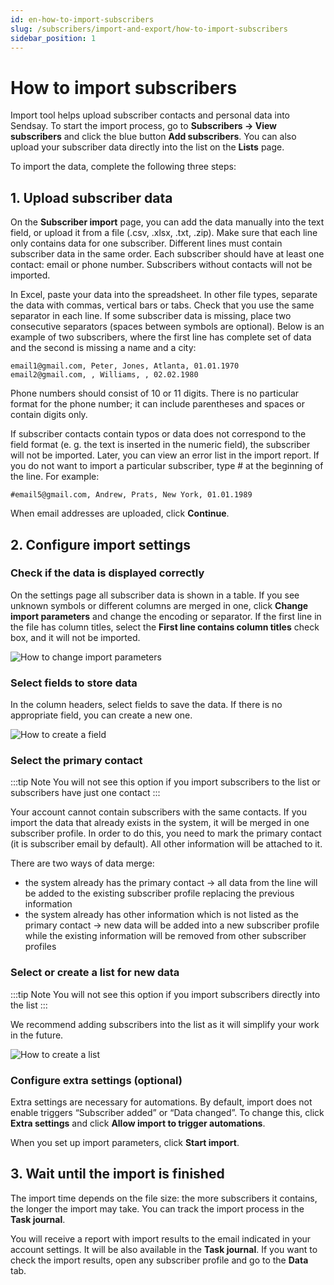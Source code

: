 ```yaml
---
id: en-how-to-import-subscribers
slug: /subscribers/import-and-export/how-to-import-subscribers
sidebar_position: 1
---
```


# How to import subscribers

Import tool helps upload subscriber contacts and personal data into Sendsay. To start the import process, go to **Subscribers → View subscribers** and click the blue button **Add subscribers**. You can also upload your subscriber data directly into the list on the **Lists** page.

To import the data, complete the following three steps:

## 1. Upload subscriber data

On the **Subscriber import** page, you can add the data manually into the text field, or upload it from a file (.csv, .xlsx, .txt, .zip). Make sure that each line only contains data for one subscriber. Different lines must contain subscriber data in the same order. Each subscriber should have at least one contact: email or phone number. Subscribers without contacts will not be imported.

In Excel, paste your data into the spreadsheet. In other file types, separate the data with commas, vertical bars or tabs. Check that you use the same separator in each line. If some subscriber data is missing, place two consecutive separators (spaces between symbols are optional). Below is an example of two subscribers, where the first line has complete set of data and the second is missing a name and a city:

```
email1@gmail.com, Peter, Jones, Atlanta, 01.01.1970
email2@gmail.com, , Williams, , 02.02.1980
```

Phone numbers should consist of 10 or 11 digits. There is no particular format for the phone number; it can include parentheses and spaces or contain digits only.

If subscriber contacts contain typos or data does not correspond to the field format (e. g. the text is inserted in the numeric field), the subscriber will not be imported. Later, you can view an error list in the import report. If you do not want to import a particular subscriber, type # at the beginning of the line. For example:

```
#email5@gmail.com, Andrew, Prats, New York, 01.01.1989
```

When email addresses are uploaded, click **Continue**.

## 2. Configure import settings

### Check if the data is displayed correctly

On the settings page all subscriber data is shown in a table. If you see unknown symbols or different columns are merged in one, click **Change import parameters** and change the encoding or separator. If the first line in the file has column titles, select the **First line contains column titles** check box, and it will not be imported.

![How to change import parameters](/img/subscribers/import-and-export/how-to-import-subscribers/how-to-change-import-parameters-en.gif) <br/>

### Select fields to store data

In the column headers, select fields to save the data. If there is no appropriate field, you can create a new one.

![How to create a field](/img/subscribers/import-and-export/how-to-import-subscribers/how-to-create-a-field-en.gif) <br/>

### Select the primary contact

:::tip Note
You will not see this option if you import subscribers to the list or subscribers have just one contact
:::

Your account cannot contain subscribers with the same contacts. If you import the data that already exists in the system, it will be merged in one subscriber profile. In order to do this, you need to mark the primary contact (it is subscriber email by default). All other information will be attached to it.

There are two ways of data merge:

- the system already has the primary contact → all data from the line will be added to the existing subscriber profile replacing the previous information
- the system already has other information which is not listed as the primary contact → new data will be added into a new subscriber profile while the existing information will be removed from other subscriber profiles

### Select or create a list for new data

:::tip Note
You will not see this option if you import subscribers directly into the list
:::

We recommend adding subscribers into the list as it will simplify your work in the future.

![How to create a list](/img/subscribers/import-and-export/how-to-import-subscribers/how-to-create-a-list-en.gif) <br/>

### Configure extra settings (optional)

Extra settings are necessary for automations. By default, import does not enable triggers “Subscriber added” or “Data changed”. To change this, click **Extra settings** and click **Allow import to trigger automations**.

When you set up import parameters, click **Start import**.

## 3. Wait until the import is finished

The import time depends on the file size: the more subscribers it contains, the longer the import may take. You can track the import process in the **Task journal**.

You will receive a report with import results to the email indicated in your account settings. It will be also available in the **Task journal**. If you want to check the import results, open any subscriber profile and go to the **Data** tab.
